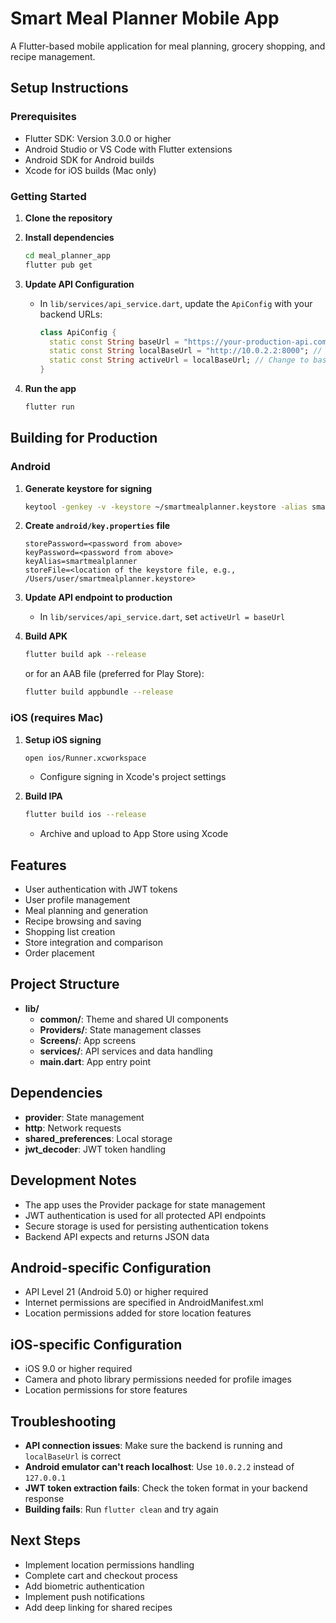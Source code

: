 # Smart Meal Planner Mobile App

A Flutter-based mobile application for meal planning, grocery shopping, and recipe management.

## Setup Instructions

### Prerequisites

- Flutter SDK: Version 3.0.0 or higher
- Android Studio or VS Code with Flutter extensions
- Android SDK for Android builds
- Xcode for iOS builds (Mac only)

### Getting Started

1. **Clone the repository**

2. **Install dependencies**
   ```bash
   cd meal_planner_app
   flutter pub get
   ```

3. **Update API Configuration**
   - In `lib/services/api_service.dart`, update the `ApiConfig` with your backend URLs:
     ```dart
     class ApiConfig {
       static const String baseUrl = "https://your-production-api.com";
       static const String localBaseUrl = "http://10.0.2.2:8000"; // Points to localhost:8000 in Android emulator
       static const String activeUrl = localBaseUrl; // Change to baseUrl for production builds
     }
     ```

4. **Run the app**
   ```bash
   flutter run
   ```

## Building for Production

### Android

1. **Generate keystore for signing**
   ```bash
   keytool -genkey -v -keystore ~/smartmealplanner.keystore -alias smartmealplanner -keyalg RSA -keysize 2048 -validity 10000
   ```

2. **Create `android/key.properties` file**
   ```
   storePassword=<password from above>
   keyPassword=<password from above>
   keyAlias=smartmealplanner
   storeFile=<location of the keystore file, e.g., /Users/user/smartmealplanner.keystore>
   ```

3. **Update API endpoint to production**
   - In `lib/services/api_service.dart`, set `activeUrl = baseUrl`

4. **Build APK**
   ```bash
   flutter build apk --release
   ```
   
   or for an AAB file (preferred for Play Store):
   ```bash
   flutter build appbundle --release
   ```

### iOS (requires Mac)

1. **Setup iOS signing**
   ```bash
   open ios/Runner.xcworkspace
   ```
   - Configure signing in Xcode's project settings

2. **Build IPA**
   ```bash
   flutter build ios --release
   ```
   - Archive and upload to App Store using Xcode

## Features

- User authentication with JWT tokens
- User profile management
- Meal planning and generation
- Recipe browsing and saving
- Shopping list creation
- Store integration and comparison
- Order placement

## Project Structure

- **lib/**
  - **common/**: Theme and shared UI components
  - **Providers/**: State management classes 
  - **Screens/**: App screens
  - **services/**: API services and data handling
  - **main.dart**: App entry point

## Dependencies

- **provider**: State management
- **http**: Network requests
- **shared_preferences**: Local storage
- **jwt_decoder**: JWT token handling

## Development Notes

- The app uses the Provider package for state management
- JWT authentication is used for all protected API endpoints
- Secure storage is used for persisting authentication tokens
- Backend API expects and returns JSON data

## Android-specific Configuration

- API Level 21 (Android 5.0) or higher required
- Internet permissions are specified in AndroidManifest.xml
- Location permissions added for store location features

## iOS-specific Configuration

- iOS 9.0 or higher required
- Camera and photo library permissions needed for profile images
- Location permissions for store features

## Troubleshooting

- **API connection issues**: Make sure the backend is running and `localBaseUrl` is correct
- **Android emulator can't reach localhost**: Use `10.0.2.2` instead of `127.0.0.1`
- **JWT token extraction fails**: Check the token format in your backend response
- **Building fails**: Run `flutter clean` and try again

## Next Steps

- Implement location permissions handling
- Complete cart and checkout process
- Add biometric authentication
- Implement push notifications
- Add deep linking for shared recipes